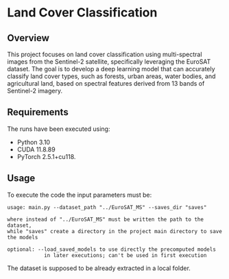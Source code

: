 # Land Cover Classification

## Overview
This project focuses on land cover classification using multi-spectral images from the Sentinel-2 satellite, specifically leveraging the EuroSAT dataset.
The goal is to develop a deep learning model that can accurately classify land cover types, such as forests, urban areas, water bodies, and agricultural land, based on spectral features derived from 13 bands of Sentinel-2 imagery.

## Requirements
The runs have been executed using:
- Python 3.10
- CUDA 11.8.89
- PyTorch 2.5.1+cu118.

## Usage
To execute the code the input parameters must be:

```
usage: main.py --dataset_path "../EuroSAT_MS" --saves_dir "saves"

where instead of "../EuroSAT_MS" must be written the path to the dataset,
while "saves" create a directory in the project main directory to save the models

optional: --load_saved_models to use directly the precomputed models
            in later executions; can't be used in first execution
```

The dataset is supposed to be already extracted in a local folder.

